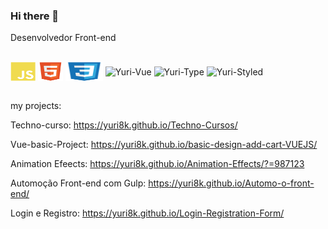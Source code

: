 ### Hi there 👋

Desenvolvedor Front-end

<div style="display: inline_block"><br>
  <img align="center" alt="Yuri-JS" height="30" width="40" src="https://raw.githubusercontent.com/devicons/devicon/master/icons/javascript/javascript-plain.svg">
  <img align="center" alt="Yuri-HTML" height="30" width="40" src="https://raw.githubusercontent.com/devicons/devicon/master/icons/html5/html5-original.svg">
  <img align="center" alt="Yuri-CSS" height="30" width="60" src="https://raw.githubusercontent.com/devicons/devicon/master/icons/css3/css3-original.svg">
  <img align="center" alt="Yuri-Vue" height="30" width="60" src="https://img.shields.io/badge/Vue.js-4FC08D?logo=vuedotjs&logoColor=fff&style=for-the-badge">
  <img align="center" alt="Yuri-Type" height="30" width="60" src="https://img.shields.io/badge/TypeScript-3178C6?logo=typescript&logoColor=fff&style=for-the-badge">
  <img align="center" alt="Yuri-Styled" height="30" width="60" src="https://img.shields.io/badge/styled--components-DB7093?logo=styledcomponents&logoColor=fff&style=for-the-badge">
</div>
<br>

my projects:

Techno-curso: https://yuri8k.github.io/Techno-Cursos/

Vue-basic-Project: https://yuri8k.github.io/basic-design-add-cart-VUEJS/

Animation Efeects: https://yuri8k.github.io/Animation-Effects/?=987123

Automoção Front-end com Gulp: https://yuri8k.github.io/Automo-o-front-end/

Login e Registro: https://yuri8k.github.io/Login-Registration-Form/

